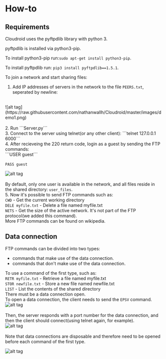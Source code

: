 # How-to

## Requirements
Cloudroid uses the pyftpdlib library with python 3.

pyftpdlib is installed via python3-pip.

To install python3-pip run:```sudo apt-get install python3-pip```.

To install pyftpdlib run: ```pip3 install pyftpdlib==1.5.1```.

To join a network and start sharing files:<br>
1. Add IP addresses of servers in the network to the file ```PEERS.txt```, seperated by newline: <br>
<br>
![alt tag](https://raw.githubusercontent.com/nathanwallh/Cloudroid/master/images/demo1.png)
<br>
<br>
2. Run ```Server.py```<br>
3. Connect to the server using telnet(or any other client): ```telnet 127.0.0.1 6000```
<br>
4. After recieveing the 220 return code, login as a guest by sending the FTP commands:<br>
  ```USER guest```

  ```PASS guest```

![alt tag](https://raw.githubusercontent.com/nathanwallh/Cloudroid/master/images/demo4.png)
<br>
<br>
By default, only one user is available in the network, and all files reside in the shared directory: ```user_files```. <br>
5. Now it's possible to send FTP commands such as: <br>
```CWD``` - Get the current working directory <br>
```DELE myfile.txt``` - Delete a file named myfile.txt <br>
```NETS``` - Get the size of the active network. It's not part of the FTP protocol(we added this command). <br>
More FTP commands can be found on wikipedia.

## Data connection

FTP commands can be divided into two types:<br>
- commands that make use of the data connection.
- commands that don't make use of the data connection.

To use a command of the first type, such as:<br>
```RETR myfile.txt``` - Retrieve a file named myfile.txt <br>
```STOR newfile.txt``` - Store a new file named newfile.txt <br>
```LIST``` - List the contents of the shared directory <br>
There must be a data connection open. <br>
To open a data connection, the client needs to send the ```EPSV``` command.
![alt tag](https://raw.githubusercontent.com/nathanwallh/Cloudroid/master/images/demo6.png)
<br>
<br>
Then, the server responds with a port number for the data connection, and then the client should connect(using telnet again, for example).<br>
![alt tag](https://raw.githubusercontent.com/nathanwallh/Cloudroid/master/images/demo5.png)
<br>
<br>
Note that data connections are disposable and therefore need to be opened before each command of the first type.<br>

![alt tag](https://raw.githubusercontent.com/nathanwallh/Cloudroid/master/images/demo3.jpg)
<br><br>
